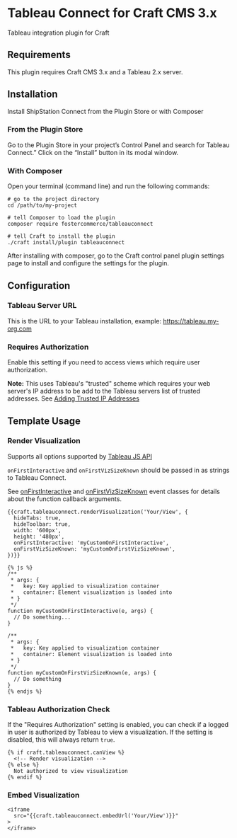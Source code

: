 # Tableau Connect for Craft CMS 3.x

Tableau integration plugin for Craft

## Requirements

This plugin requires Craft CMS 3.x and a Tableau 2.x server.

## Installation

Install ShipStation Connect from the Plugin Store or with Composer

### From the Plugin Store

Go to the Plugin Store in your project’s Control Panel and search for Tableau Connect.” Click on the “Install” button in its modal window.

### With Composer

Open your terminal (command line) and run the following commands:

```
# go to the project directory
cd /path/to/my-project

# tell Composer to load the plugin
composer require fostercommerce/tableauconnect

# tell Craft to install the plugin
./craft install/plugin tableauconnect
```

After installing with composer, go to the Craft control panel plugin settings page to install and configure the settings for the plugin.

## Configuration

### Tableau Server URL

This is the URL to your Tableau installation, example: https://tableau.my-org.com

### Requires Authorization

Enable this setting if you need to access views which require user authorization.

**Note:** This uses Tableau's "trusted" scheme which requires your web server's IP address to be add to the Tableau servers list of trusted addresses. See [Adding Trusted IP Addresses](https://onlinehelp.tableau.com/current/server/en-us/trusted_auth_trustIP.htm)

## Template Usage

### Render Visualization

Supports all options supported by [Tableau JS API](https://onlinehelp.tableau.com/current/api/js_api/en-us/JavaScriptAPI/js_api_ref.htm#vizcreateoptions_record)

`onFirstInteractive` and `onFirstVizSizeKnown` should be passed in as strings to Tableau Connect.

See [onFirstInteractive](https://onlinehelp.tableau.com/current/api/js_api/en-us/JavaScriptAPI/js_api_ref.htm#tableauevent_class) and [onFirstVizSizeKnown](https://onlinehelp.tableau.com/current/api/js_api/en-us/JavaScriptAPI/js_api_ref.htm#vizresizeevent_class) event classes for details about the function callback arguments.

```twig
{{craft.tableauconnect.renderVisualization('Your/View', {
  hideTabs: true,
  hideToolbar: true,
  width: '600px',
  height: '480px',
  onFirstInteractive: 'myCustomOnFirstInteractive',
  onFirstVizSizeKnown: 'myCustomOnFirstVizSizeKnown',
})}}

{% js %}
/**
 * args: {
 *   key: Key applied to visualization container
 *   container: Element visualization is loaded into
 * }
 */
function myCustomOnFirstInteractive(e, args) {
  // Do something...
}

/**
 * args: {
 *   key: Key applied to visualization container
 *   container: Element visualization is loaded into
 * }
 */
function myCustomOnFirstVizSizeKnown(e, args) {
  // Do something
}
{% endjs %}
```

### Tableau Authorization Check

If the "Requires Authorization" setting is enabled, you can check if a logged in user is authorized by Tableau to view a visualization. If the setting is disabled, this will always return `true`.

```twig
{% if craft.tableauconnect.canView %}
  <!-- Render visualization -->
{% else %}
  Not authorized to view visualization
{% endif %}
```

### Embed Visualization

```twig
<iframe
  src="{{craft.tableauconnect.embedUrl('Your/View')}}"
>
</iframe>
```
